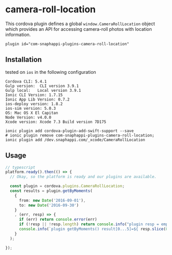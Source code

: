 # camera-roll-location
This cordova plugin defines a global `window.CameraRollLocation` object which provides an API for accessing camera-roll photos with location information.

`plugin id="com-snaphappi-plugins-camera-roll-location" `

## Installation

tested on `ios` in the following configuration

```
Cordova CLI: 5.4.1
Gulp version:  CLI version 3.9.1
Gulp local:   Local version 3.9.1
Ionic CLI Version: 1.7.15
Ionic App Lib Version: 0.7.2
ios-deploy version: 1.8.2
ios-sim version: 5.0.3
OS: Mac OS X El Capitan
Node Version: v4.0.0
Xcode version: Xcode 7.3 Build version 7D175
```

```
ionic plugin add cordova-plugin-add-swift-support --save
# ionic plugin remove com-snaphappi-plugins-camera-roll-location;
ionic plugin add /dev.snaphappi.com/_xcode/CameraRollLocation
```

## Usage

```typescript
// typescript
platform.ready().then(() => {
  // Okay, so the platform is ready and our plugins are available.

  const plugin = cordova.plugins.CameraRollLocation;
  const results = plugin.getByMoments(
    {
      from: new Date('2016-09-01'),
      to: new Date('2016-09-30')
    }
    , (err, resp) => {
      if (err) return console.error(err)
      if (!resp || !resp.length) return console.info("plugin resp = empty")
      console.info(`plugin getByMoments() result[0...5]=${ resp.slice(0,5) }`);
    }
  );

});


```
